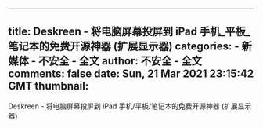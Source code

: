 
---
title: Deskreen - 将电脑屏幕投屏到 iPad 手机_平板_笔记本的免费开源神器 (扩展显示器)
categories: 
    - 新媒体
    - 不安全 - 全文
author: 不安全 - 全文
comments: false
date: Sun, 21 Mar 2021 23:15:42 GMT
thumbnail: 
---

<div>   
Deskreen - 将电脑屏幕投屏到 iPad 手机/平板/笔记本的免费开源神器 (扩展显示器)  
</div>
            